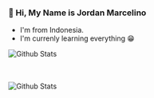 ### 👋 Hi, My Name is Jordan Marcelino

-   I'm from Indonesia.
-   I'm currenly learning everything 😁

<img align="left" alt="Github Stats" src="https://github-readme-stats.vercel.app/api?username=JordanMarcelino&show_icons=true&theme=dracula"/>

<br/><br/><br/>

<img align="left" alt="Github Stats" src="https://github-readme-stats.vercel.app/api/top-langs/?username=JordanMarcelino&layout=compact&langs_count=8"/>

<!---
JordanMarcelino/JordanMarcelino is a ✨ special ✨ repository because its `README.md` (this file) appears on your GitHub profile.
You can click the Preview link to take a look at your changes.
--->
